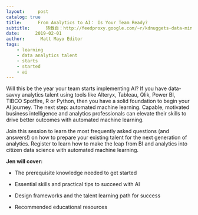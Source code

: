 ```yaml
---
layout:     post
catalog: true
title:      From Analytics to AI： Is Your Team Ready?
subtitle:      转载自：http://feedproxy.google.com/~r/kdnuggets-data-mining-analytics/~3/k9e9rogdGmY/datarobot-analytics-ai-your-team-ready.html
date:      2019-02-01
author:      Matt Mayo Editor
tags:
    - learning
    - data analytics talent
    - starts
    - started
    - ai
---
```


Will this be the year your team starts implementing AI? If you have data-savvy analytics talent using tools like Alteryx, Tableau, Qlik, Power BI, TIBCO Spotfire, R or Python, then you have a solid foundation to begin your AI journey. The next step: automated machine learning. Capable, motivated business intelligence and analytics professionals can elevate their skills to drive better outcomes with automated machine learning.

Join this session to learn the most frequently asked questions (and answers!) on how to prepare your existing talent for the next generation of analytics. Register to learn how to make the leap from BI and analytics into citizen data science with automated machine learning.

**Jen will cover:**

- The prerequisite knowledge needed to get started 

- Essential skills and practical tips to succeed with AI

- Design frameworks and the talent learning path for success

- Recommended educational resources

